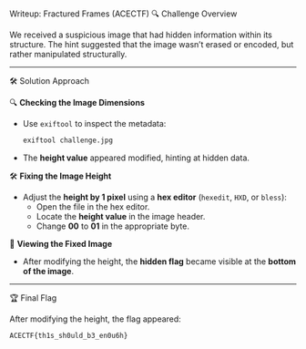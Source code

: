 Writeup: Fractured Frames (ACECTF)
🔍 Challenge Overview

We received a suspicious image that had hidden information within its structure. The hint suggested that the image wasn’t erased or encoded, but rather manipulated structurally.

---

🛠️ Solution Approach

🔍 **Checking the Image Dimensions**  
- Use `exiftool` to inspect the metadata:  
  ```bash
  exiftool challenge.jpg
  ```  
- The **height value** appeared modified, hinting at hidden data.  

🛠 **Fixing the Image Height**  
- Adjust the **height by 1 pixel** using a **hex editor** (`hexedit`, `HXD`, or `bless`):  
  - Open the file in the hex editor.  
  - Locate the **height value** in the image header.  
  - Change **00** to **01** in the appropriate byte.  

👀 **Viewing the Fixed Image**  
- After modifying the height, the **hidden flag** became visible at the **bottom of the image**.

---

🏆 Final Flag

After modifying the height, the flag appeared:
```
ACECTF{th1s_sh0uld_b3_en0u6h}
```
